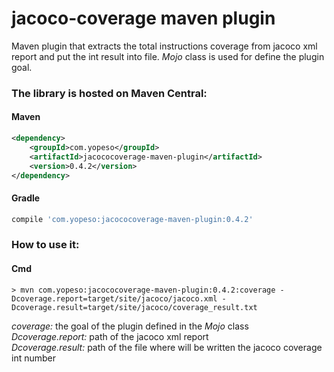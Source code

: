 # jacoco-coverage maven plugin

Maven plugin that extracts the total instructions coverage from jacoco xml report and put the int result into file.
*Mojo* class is used for define the plugin goal.

### The library is hosted on Maven Central:

#### Maven
```xml
<dependency>
    <groupId>com.yopeso</groupId>
    <artifactId>jacococoverage-maven-plugin</artifactId>
    <version>0.4.2</version>
</dependency>
```

#### Gradle
```groovy
compile 'com.yopeso:jacococoverage-maven-plugin:0.4.2'
```

### How to use it:

#### Cmd

```shell
> mvn com.yopeso:jacococoverage-maven-plugin:0.4.2:coverage -Dcoverage.report=target/site/jacoco/jacoco.xml -Dcoverage.result=target/site/jacoco/coverage_result.txt
```

*coverage:* the goal of the plugin defined in the *Mojo* class  
*Dcoverage.report:* path of the jacoco xml report   
*Dcoverage.result:* path of the file where will be written the jacoco coverage int number
